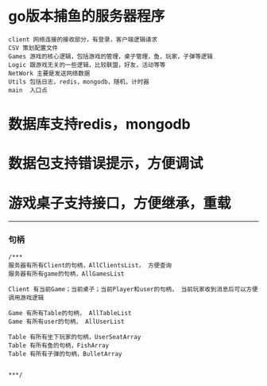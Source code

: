 # go版本捕鱼的服务器程序

	client 网络连接的接收部分，有登录，客户端逻辑请求
	CSV 策划配置文件
	Games 游戏的核心逻辑，包括游戏的管理，桌子管理，鱼，玩家，子弹等逻辑
	Logic 跟游戏无关的一些逻辑，比较联盟，好友，活动等等
	NetWork 主要是发送网络数据
	Utils 包括日志，redis，mongodb，随机，计时器
	main  入口点


# 数据库支持redis，mongodb

# 数据包支持错误提示，方便调试

# 游戏桌子支持接口，方便继承，重载

---


### 句柄

	/***
	服务器有所有Client的句柄，AllClientsList， 方便查询
	服务器有所有game的句柄，AllGamesList
	
	Client 有当前Game；当前桌子；当前Player和user的句柄， 当前玩家收到消息后可以方便调用游戏逻辑
	
	Game 有所有Table的句柄， AllTableList
	Game 有所有user的句柄， AllUserList
	
	Table 有所有坐下玩家的句柄，UserSeatArray
	Table 有所有鱼的句柄，FishArray
	Table 有所有子弹的句柄，BulletArray
	
	
	***/
